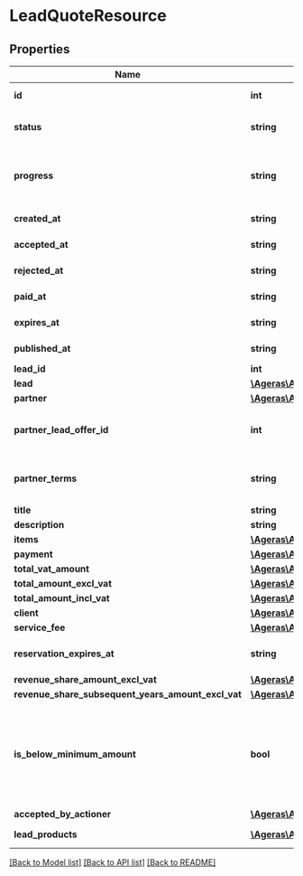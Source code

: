 # LeadQuoteResource

## Properties
Name | Type | Description | Notes
------------ | ------------- | ------------- | -------------
**id** | **int** | The quote&#39;s id. | [optional] 
**status** | **string** | Quote status | [optional] [default to 'new']
**progress** | **string** | Description of progress from partner&#39;s perspective. | [optional] [default to 'unknown']
**created_at** | **string** | Created time | [optional] 
**accepted_at** | **string** | Quote accepted at | [optional] 
**rejected_at** | **string** | Quote rejected at | [optional] 
**paid_at** | **string** | Created time | [optional] 
**expires_at** | **string** | Created time | [optional] 
**published_at** | **string** | Created time | [optional] 
**lead_id** | **int** | Lead Id | [optional] 
**lead** | [**\Ageras\Api\ProjectLeadResource**](ProjectLeadResource.md) |  | [optional] 
**partner** | [**\Ageras\Api\PartnerSuggestResource**](PartnerSuggestResource.md) |  | [optional] 
**partner_lead_offer_id** | **int** | For the given partner and lead, | [optional] 
**partner_terms** | **string** | Partners terms for the given quote | [optional] 
**title** | **string** | Title | [optional] 
**description** | **string** | Description | [optional] 
**items** | [**\Ageras\Api\LeadQuoteItemResource[]**](LeadQuoteItemResource.md) | Quote Items | [optional] 
**payment** | [**\Ageras\Api\LeadQuotePaymentResource**](LeadQuotePaymentResource.md) |  | [optional] 
**total_vat_amount** | [**\Ageras\Api\AmountResource**](AmountResource.md) |  | [optional] 
**total_amount_excl_vat** | [**\Ageras\Api\AmountResource**](AmountResource.md) |  | [optional] 
**total_amount_incl_vat** | [**\Ageras\Api\AmountResource**](AmountResource.md) |  | [optional] 
**client** | [**\Ageras\Api\LeadClientResource**](LeadClientResource.md) |  | [optional] 
**service_fee** | [**\Ageras\Api\AmountResource**](AmountResource.md) |  | [optional] 
**reservation_expires_at** | **string** | Reservation time expiry date | [optional] 
**revenue_share_amount_excl_vat** | [**\Ageras\Api\AmountResource**](AmountResource.md) |  | [optional] 
**revenue_share_subsequent_years_amount_excl_vat** | [**\Ageras\Api\AmountResource**](AmountResource.md) |  | [optional] 
**is_below_minimum_amount** | **bool** | If the total quote amount is below the minimum quote amount specified on the lead | [optional] [default to false]
**accepted_by_actioner** | [**\Ageras\Api\ActionerResource**](ActionerResource.md) |  | [optional] 
**lead_products** | [**\Ageras\Api\LeadProductResource[]**](LeadProductResource.md) | List of lead products. | [optional] 

[[Back to Model list]](../README.md#documentation-for-models) [[Back to API list]](../README.md#documentation-for-api-endpoints) [[Back to README]](../README.md)


